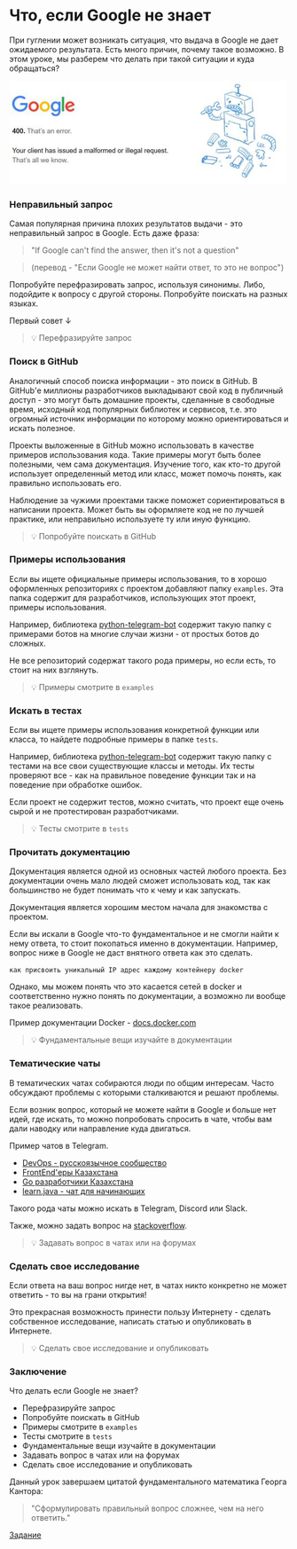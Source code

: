 # Что, если Google не знает

При гуглении может возникать ситуация, что выдача в Google не дает ожидаемого результата.
Есть много причин, почему такое возможно. В этом уроке, мы разберем что делать при такой
ситуации и куда обращаться?

<img src="google-snow.png" alt="google-snow" width="500"/>

### Неправильный запрос

Самая популярная причина плохих результатов выдачи - это неправильный запрос в Google. Есть
даже фраза:

> "If Google can't find the answer, then it's not a question"

> (перевод - "Если Google не может найти ответ, то это не вопрос")

Попробуйте перефразировать запрос, используя синонимы. Либо, подойдите к вопросу с другой стороны.
Попробуйте поискать на разных языках.

Первый совет ↓

> 💡 Перефразируйте запрос

### Поиск в GitHub

Аналогичный способ поиска информации - это поиск в GitHub. В GitHub'е миллионы разработчиков
выкладывают свой код в публичный доступ - это могут быть домашние проекты, сделанные в
свободные время, исходный код популярных библиотек и сервисов, т.е. это огромный источник
информации по которому можно ориентироваться и искать полезное.

Проекты выложенные в GitHub можно использовать в качестве примеров использования кода.
Такие примеры могут быть более полезными, чем сама документация. Изучение того, как
кто-то другой использует определенный метод или класс, может помочь понять, как правильно
использовать его.

Наблюдение за чужими проектами также поможет сориентироваться в написании проекта. Может быть
вы оформляете код не по лучшей практике, или неправильно используете ту или иную функцию.

> 💡 Попробуйте поискать в GitHub

### Примеры использования

Если вы ищете официальные примеры использования, то в хорошо оформленных репозиториях с проектом
добавляют папку `examples`. Эта папка содержит для разработчиков, использующих этот проект, примеры использования.

Например, библиотека [python-telegram-bot](https://github.com/python-telegram-bot/python-telegram-bot)
содержит такую папку с примерами ботов на многие случаи жизни - от простых ботов до сложных.

Не все репозиторий содержат такого рода примеры, но если есть, то стоит на них взглянуть.

> 💡 Примеры смотрите в `examples`

### Искать в тестах

Если вы ищете примеры использования конкретной функции или класса, то найдете подробные примеры в папке `tests`.

Например, библиотека [python-telegram-bot](https://github.com/python-telegram-bot/python-telegram-bot)
содержит такую папку с тестами на все свои существующие классы и методы. Их тесты проверяют все - как на
правильное поведение функции так и на поведение при обработке ошибок.

Если проект не содержит тестов, можно считать, что проект еще очень сырой и не протестирован разработчиками.

> 💡 Тесты смотрите в `tests`

### Прочитать документацию

Документация является одной из основных частей любого проекта. Без документации очень мало людей сможет использовать код, так как большинство не будет понимать что к чему и как запускать.

Документация является хорошим местом начала для знакомства с проектом.

Если вы искали в Google что-то фундаментальное и не смогли найти к нему ответа, то стоит покопаться
именно в документации. Например, вопрос ниже в Google не даст внятного ответа как это сделать.

```
как присвоить уникальный IP адрес каждому контейнеру docker
```

Однако, мы можем понять что это касается сетей в docker и соответственно нужно понять по документации,
а возможно ли вообще такое реализовать.

Пример документации Docker - [docs.docker.com](https://docs.docker.com/)

> 💡 Фундаментальные вещи изучайте в документации

### Тематические чаты

В тематических чатах собираются люди по общим интересам. Часто обсуждают проблемы с которыми сталкиваются
и решают проблемы.

Если возник вопрос, который не можете найти в Google и больше нет идей, где искать, то можно
попробовать спросить в чате, чтобы вам дали наводку или направление куда двигаться.

Пример чатов в Telegram.

- [DevOps - русскоязычное сообщество](https://t.me/devops_ru)
- [FrontEnd'еры Казахстана](https://t.me/frontendkz)
- [Go разработчики Казахстана](https://t.me/go_kz)
- [learn.java - чат для начинающих](https://t.me/javastart)

Такого рода чаты можно искать в Telegram, Discord или Slack.

Также, можно задать вопрос на [stackoverflow](https://stackoverflow.com).

> 💡 Задавать вопрос в чатах или на форумах

### Сделать свое исследование

Если ответа на ваш вопрос нигде нет, в чатах никто конкретно не может ответить - то вы на грани открытия!

Это прекрасная возможность принести пользу Интернету - сделать собственное исследование, написать
статью и опубликовать в Интернете.

> 💡 Сделать свое исследование и опубликовать

### Заключение

Что делать если Google не знает?

- Перефразируйте запрос
- Попробуйте поискать в GitHub
- Примеры смотрите в `examples`
- Тесты смотрите в `tests`
- Фундаментальные вещи изучайте в документации
- Задавать вопрос в чатах или на форумах
- Сделать свое исследование и опубликовать

Данный урок завершаем цитатой фундаментального математика Георга Кантора:

> "Сформулировать правильный вопрос сложнее, чем на него ответить."

[Задание](../investigate-code/README.md)
